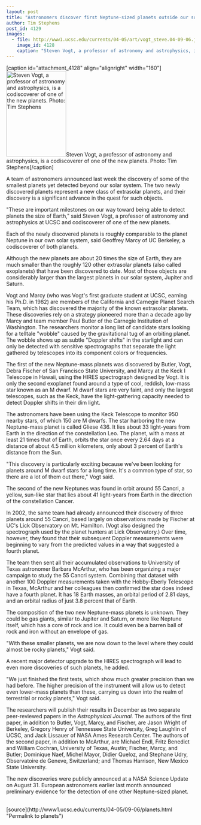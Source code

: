 ```yaml
---
layout: post
title: "Astronomers discover first Neptune-sized planets outside our solar system"
author: Tim Stephens
post_id: 4129
images:
  - file: http://www1.ucsc.edu/currents/04-05/art/vogt_steve.04-09-06.jpg
    image_id: 4128
    caption: "Steven Vogt, a professor of astronomy and astrophysics, is a codiscoverer of one of the new planets. Photo: Tim Stephens"
---
```


[caption id="attachment_4128" align="alignright" width="160"]<a href="http://localhost/mysite/wp-content/uploads/2004/09/vogt_steve.04-09-06.jpg"><img class="size-full wp-image-4128" src="http://localhost/mysite/wp-content/uploads/2004/09/vogt_steve.04-09-06.jpg" alt="Steven Vogt, a professor of astronomy and astrophysics, is a codiscoverer of one of the new planets. Photo: Tim Stephens" width="160" height="228" /></a>Steven Vogt, a professor of astronomy and astrophysics, is a codiscoverer of one of the new planets. Photo: Tim Stephens[/caption]
<p>
  A team of astronomers announced last week the discovery of some of the smallest planets yet detected beyond our solar system. The two newly discovered planets represent a new class of extrasolar planets, and their discovery is a significant advance in the quest for such objects.
</p>
<p>
  "These are important milestones on our way toward being able to detect planets the size of Earth," said Steven Vogt, a professor of astronomy and astrophysics at UCSC and codiscoverer of one of the new planets.<br>
</p>
<p>
  Each of the newly discovered planets is roughly comparable to the planet Neptune in our own solar system, said Geoffrey Marcy of UC Berkeley, a codiscoverer of both planets.
</p>
<p>
  Although the new planets are about 20 times the size of Earth, they are much smaller than the roughly 120 other extrasolar planets (also called exoplanets) that have been discovered to date. Most of those objects are considerably larger than the largest planets in our solar system, Jupiter and Saturn.<br>
</p>
<p>
  Vogt and Marcy (who was Vogt's first graduate student at UCSC, earning his Ph.D. in 1982) are members of the California and Carnegie Planet Search Team, which has discovered the majority of the known extrasolar planets. These discoveries rely on a strategy pioneered more than a decade ago by Marcy and team member Paul Butler of the Carnegie Institution of Washington. The researchers monitor a long list of candidate stars looking for a telltale "wobble" caused by the gravitational tug of an orbiting planet. The wobble shows up as subtle "Doppler shifts" in the starlight and can only be detected with sensitive spectrographs that separate the light gathered by telescopes into its component colors or frequencies.<br>
</p>
<p>
  The first of the new Neptune-mass planets was discovered by Butler, Vogt, Debra Fischer of San Francisco State University, and Marcy at the Keck I Telescope in Hawaii, using the HIRES spectrograph designed by Vogt. It is only the second exoplanet found around a type of cool, reddish, low-mass star known as an M dwarf. M dwarf stars are very faint, and only the largest telescopes, such as the Keck, have the light-gathering capacity needed to detect Doppler shifts in their dim light.<br>
</p>
<p>
  The astronomers have been using the Keck Telescope to monitor 950 nearby stars, of which 150 are M dwarfs. The star harboring the new Neptune-mass planet is called Gliese 436. It lies about 33 light-years from Earth in the direction of the constellation Leo. The planet, with a mass at least 21 times that of Earth, orbits the star once every 2.64 days at a distance of about 4.5 million kilometers, only about 3 percent of Earth's distance from the Sun.<br>
</p>
<p>
  "This discovery is particularly exciting because we've been looking for planets around M dwarf stars for a long time. It's a common type of star, so there are a lot of them out there," Vogt said.<br>
</p>
<p>
  The second of the new Neptunes was found in orbit around 55 Cancri, a yellow, sun-like star that lies about 41 light-years from Earth in the direction of the constellation Cancer.<br>
</p>
<p>
  In 2002, the same team had already announced their discovery of three planets around 55 Cancri, based largely on observations made by Fischer at UC's Lick Observatory on Mt. Hamilton. (Vogt also designed the spectrograph used by the planet hunters at Lick Observatory.) Over time, however, they found that their subsequent Doppler measurements were beginning to vary from the predicted values in a way that suggested a fourth planet.<br>
</p>
<p>
  The team then sent all their accumulated observations to University of Texas astronomer Barbara McArthur, who has been organizing a major campaign to study the 55 Cancri system. Combining that dataset with another 100 Doppler measurements taken with the Hobby-Eberly Telescope in Texas, McArthur and her colleagues then confirmed the star does indeed have a fourth planet. It has 18 Earth masses, an orbital period of 2.81 days, and an orbital radius of just 3.8 percent that of Earth.<br>
</p>
<p>
  The composition of the two new Neptune-mass planets is unknown. They could be gas giants, similar to Jupiter and Saturn, or more like Neptune itself, which has a core of rock and ice. It could even be a barren ball of rock and iron without an envelope of gas.<br>
</p>
<p>
  "With these smaller planets, we are now down to the level where they could almost be rocky planets," Vogt said.<br>
</p>
<p>
  A recent major detector upgrade to the HIRES spectrograph will lead to even more discoveries of such planets, he added.<br>
</p>
<p>
  "We just finished the first tests, which show much greater precision than we had before. The higher precision of the instrument will allow us to detect even lower-mass planets than these, carrying us down into the realm of terrestrial or rocky planets," Vogt said.<br>
</p>
<p>
  The researchers will publish their results in December as two separate peer-reviewed papers in the <i>Astrophysical Journal.</i> The authors of the first paper, in addition to Butler, Vogt, Marcy, and Fischer, are Jason Wright of Berkeley, Gregory Henry of Tennessee State University, Greg Laughlin of UCSC, and Jack Lissauer of NASA Ames Research Center. The authors of the second paper, in addition to McArthur, are Michael Endl, Fritz Benedict and William Cochran, University of Texas, Austin; Fischer, Marcy, and Butler; Dominique Naef, Michel Mayor, Didier Queloz, and Stephane Udry, Observatoire de Geneve, Switzerland; and Thomas Harrison, New Mexico State University.<br>
</p>
<p>
  The new discoveries were publicly announced at a NASA Science Update on August 31. European astronomers earlier last month announced preliminary evidence for the detection of one other Neptune-sized planet.<br>
  <br>
</p>
[source](http://www1.ucsc.edu/currents/04-05/09-06/planets.html "Permalink to planets")
